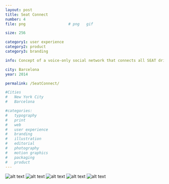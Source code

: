 ```yaml
---
layout: post
title: Seat Connect
number: 4
file: png					# png	gif

size: 256

category1: user experience
category2: product
category3: branding

info: Concept of a voice-only social network that connects all SEAT drivers, through the sharing of voice notes that can only be recorded at the car, the in-car app is controled with a button at the driving wheel that changes its funtion depending on the times it is pressed. 

city: Barcelona
year: 2014

permalink: /SeatConnect/

#Cities
#	New York City
#	Barcelona

#categories:
#	typography
#	print
#	web
#	user experience
#	branding
#	illustration
#	editorial
#	photography
#	motion graphics
#	packaging
#	product
---
```


![alt text][img1]
![alt text][img2]
![alt text][img3]
![alt text][img4]
![alt text][img5]


[img1]: /img/proj/proj4_img1.png
[img2]: /img/proj/proj4_img2.png
[img3]: /img/proj/proj4_img3.png
[img4]: /img/proj/proj4_img4.png
[img5]: /img/proj/proj4_img5.png

